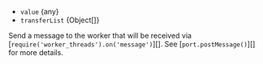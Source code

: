 <!-- YAML
added: v10.5.0
-->

* `value` {any}
* `transferList` {Object[]}

Send a message to the worker that will be received via
[`require('worker_threads').on('message')`][].
See [`port.postMessage()`][] for more details.

